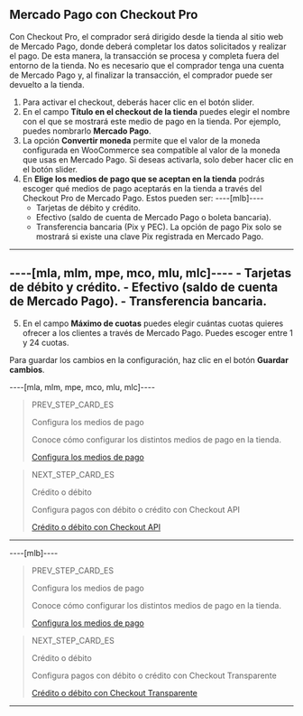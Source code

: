 ## Mercado Pago con Checkout Pro

Con Checkout Pro, el comprador será dirigido desde la tienda al sitio web de Mercado Pago, donde deberá completar los datos solicitados y realizar el pago. De esta manera, la transacción se procesa y completa fuera del entorno de la tienda. No es necesario que el comprador tenga una cuenta de Mercado Pago y, al finalizar la transacción, el comprador puede ser devuelto a la tienda. 

1. Para activar el checkout, deberás hacer clic en el botón slider.
2. En el campo **Título en el checkout de la tienda** puedes elegir el nombre con el que se mostrará este medio de pago en la tienda. Por ejemplo, puedes nombrarlo **Mercado Pago**.
3. La opción **Convertir moneda** permite que el valor de la moneda configurada en WooCommerce sea compatible al valor de la moneda que usas en Mercado Pago. Si deseas activarla, solo deber hacer clic en el botón slider. 
4. En **Elige los medios de pago que se aceptan en la tienda** podrás escoger qué medios de pago aceptarás en la tienda a través del Checkout Pro de Mercado Pago. Estos pueden ser:
----[mlb]----
    - Tarjetas de débito y crédito.
    - Efectivo (saldo de cuenta de Mercado Pago o boleta bancaria).
    - Transferencia bancaria (Pix y PEC). La opción de pago Pix solo se mostrará si existe una clave Pix registrada en Mercado Pago.
------------
----[mla, mlm, mpe, mco, mlu, mlc]----
    - Tarjetas de débito y crédito.
    - Efectivo (saldo de cuenta de Mercado Pago).
    - Transferencia bancaria.
------------
5. En el campo **Máximo de cuotas** puedes elegir cuántas cuotas quieres ofrecer a los clientes a través de Mercado Pago. Puedes escoger entre 1 y 24 cuotas. 

Para guardar los cambios en la configuración, haz clic en el botón **Guardar cambios**.

----[mla, mlm, mpe, mco, mlu, mlc]----
> PREV_STEP_CARD_ES
>
> Configura los medios de pago
>
> Conoce cómo configurar los distintos medios de pago en la tienda.
>
> [Configura los medios de pago](/developers/es/docs/woocommerce/payments-methods-configuration)

> NEXT_STEP_CARD_ES
>
> Crédito o débito
>
> Configura pagos con débito o crédito con Checkout API
>
> [Crédito o débito con Checkout API](/developers/es/docs/woocommerce/payments-configuration/credit-debit)
------------

----[mlb]----
> PREV_STEP_CARD_ES
>
> Configura los medios de pago
>
> Conoce cómo configurar los distintos medios de pago en la tienda.
>
> [Configura los medios de pago](/developers/es/docs/woocommerce/payments-methods-configuration)

> NEXT_STEP_CARD_ES
>
> Crédito o débito
>
> Configura pagos con débito o crédito con Checkout Transparente
>
> [Crédito o débito con Checkout Transparente](/developers/es/docs/woocommerce/payments-configuration/credit-debit)
------------
